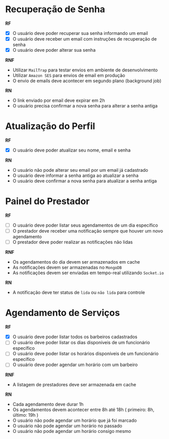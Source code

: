 # Recuperação de Senha

**RF**

* [x] O usuário deve poder recuperar sua senha informando um email
* [x] O usuário deve receber um email com instruções de recuperação de senha
* [x] O usuário deve poder alterar sua senha

**RNF**

- Utilizar `MailTrap` para testar envios em ambiente de desenvolvimento
- Utilizar `Amazon SES` para envios de email em produção
- O envio de emails deve acontecer em segundo plano (background job)

**RN**

- O link enviado por email deve expirar em 2h
- O usuário precisa confirmar a nova senha para alterar a senha antiga


# Atualização do Perfil

**RF**

* [x] O usuário deve poder atualizar seu nome, email e senha

**RN**

- O usuário não pode alterar seu email por um email já cadastrado
- O usuário deve informar a senha antiga ao atualizar a senha
- O usuário deve confirmar a nova senha para atualizar a senha antiga

# Painel do Prestador

**RF**

* [ ] O usuário deve poder listar seus agendamentos de um dia específico
* [ ] O prestador deve receber uma notificação sempre que houver um novo agendamento
* [ ] O prestador deve poder realizar as notificações não lidas

**RNF**

- Os agendamentos do dia devem ser armazenados em cache
- As notificações devem ser armazenadas no `MongoDB`
- As notificações devem ser enviadas em tempo-real utilizando `Socket.io`

**RN**

- A notificação deve ter status de `lida` ou `não lida` para controle

# Agendamento de Serviços

**RF**

* [x] O usuário deve poder listar todos os barbeiros cadastrados
* [ ] O usuário deve poder listar os dias disponíveis de um funcionário específico
* [ ] O usuário deve poder listar os horários disponíveis de um funcionário específico
* [ ] O usuário deve poder agendar um horário com um barbeiro

**RNF**

- A listagem de prestadores deve ser armazenada em cache

**RN**

- Cada agendamento deve durar 1h
- Os agendamentos devem acontecer entre 8h até 18h ( primeiro: 8h, último: 19h )
- O usuário não pode agendar um horário que já foi marcado
- O usuário não pode agendar um horário no passado
- O usuário não pode agendar um horário consigo mesmo
